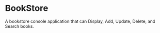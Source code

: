 # BookStore
A bookstore console application that can Display, Add, Update, Delete, and Search books.
